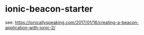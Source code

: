 # ionic-beacon-starter

see: https://ionicallyspeaking.com/2017/01/16/creating-a-beacon-application-with-ionic-2/
